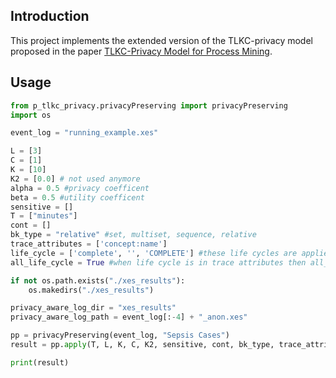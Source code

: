 ## Introduction
This project implements the extended version of the TLKC-privacy model proposed in the paper [TLKC-Privacy Model for Process Mining](https://www.researchgate.net/publication/340261780_TLKC-Privacy_Model_for_Process_Mining).

## Usage

```python
from p_tlkc_privacy.privacyPreserving import privacyPreserving
import os

event_log = "running_example.xes"

L = [3]
C = [1]
K = [10]
K2 = [0.0] # not used anymore
alpha = 0.5 #privacy coefficent
beta = 0.5 #utility coefficent
sensitive = []
T = ["minutes"]
cont = []
bk_type = "relative" #set, multiset, sequence, relative
trace_attributes = ['concept:name']
life_cycle = ['complete', '', 'COMPLETE'] #these life cycles are applied only when all_lif_cycle = False
all_life_cycle = True #when life cycle is in trace attributes then all_life_cycle has to be True

if not os.path.exists("./xes_results"):
    os.makedirs("./xes_results")

privacy_aware_log_dir = "xes_results"
privacy_aware_log_path = event_log[:-4] + "_anon.xes"

pp = privacyPreserving(event_log, "Sepsis Cases")
result = pp.apply(T, L, K, C, K2, sensitive, cont, bk_type, trace_attributes, life_cycle, all_life_cycle, privacy_aware_log_dir, privacy_aware_log_path,alpha, beta)

print(result)
```
